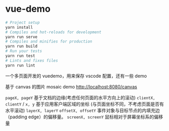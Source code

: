 # vue-demo

```bash
# Project setup
yarn install
# Compiles and hot-reloads for development
yarn run serve
# Compiles and minifies for production
yarn run build
# Run your tests
yarn run test
# Lints and fixes files
yarn run lint
```

一个多页面开发的 vuedemo，用来保存 vscode 配置，还有一些 demo

基于 canvas 的图片 mosaic demo [http://localhost:8080/canvas](http://localhost:8080/canvas)

`pageX, pageY` 基于文档的边缘(考虑任何页面的水平方向上的滚动)
`clientX, clientY` / `x, y` 基于应用客户端区域的坐标 (与页面坐标不同，不考虑页面是否有水平滚动)
`layerX, layerY`
`offsetX, offsetY` 事件对象与目标节点的内填充边（padding edge）的偏移量。
`screenX, screenY` 鼠标相对于屏幕坐标系的偏移量
